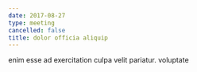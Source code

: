 ```yaml
---
date: 2017-08-27
type: meeting
cancelled: false
title: dolor officia aliquip
---
```

enim esse ad exercitation culpa velit pariatur. voluptate